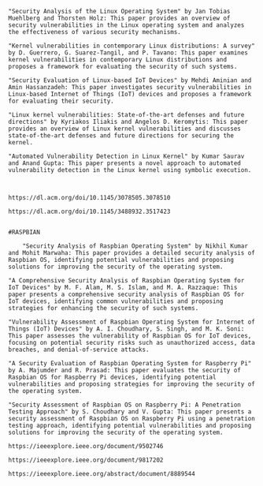     "Security Analysis of the Linux Operating System" by Jan Tobias Muehlberg and Thorsten Holz: This paper provides an overview of security vulnerabilities in the Linux operating system and analyzes the effectiveness of various security mechanisms.

    "Kernel vulnerabilities in contemporary Linux distributions: A survey" by D. Guerrero, G. Suarez-Tangil, and P. Tavano: This paper examines kernel vulnerabilities in contemporary Linux distributions and proposes a framework for evaluating the security of such systems.

    "Security Evaluation of Linux-based IoT Devices" by Mehdi Aminian and Amin Hassanzadeh: This paper investigates security vulnerabilities in Linux-based Internet of Things (IoT) devices and proposes a framework for evaluating their security.

    "Linux kernel vulnerabilities: State-of-the-art defenses and future directions" by Kyriakos Iliakis and Angelos D. Keromytis: This paper provides an overview of Linux kernel vulnerabilities and discusses state-of-the-art defenses and future directions for securing the kernel.

    "Automated Vulnerability Detection in Linux Kernel" by Kumar Saurav and Anand Gupta: This paper presents a novel approach to automated vulnerability detection in the Linux kernel using symbolic execution.



    https://dl.acm.org/doi/10.1145/3078505.3078510

    https://dl.acm.org/doi/10.1145/3488932.3517423


    #RASPBIAN

        "Security Analysis of Raspbian Operating System" by Nikhil Kumar and Mohit Marwaha: This paper provides a detailed security analysis of Raspbian OS, identifying potential vulnerabilities and proposing solutions for improving the security of the operating system.

    "A Comprehensive Security Analysis of Raspbian Operating System for IoT Devices" by M. F. Alam, M. S. Islam, and M. A. Razzaque: This paper presents a comprehensive security analysis of Raspbian OS for IoT devices, identifying common vulnerabilities and proposing strategies for enhancing the security of such systems.

    "Vulnerability Assessment of Raspbian Operating System for Internet of Things (IoT) Devices" by A. I. Choudhary, S. Singh, and M. K. Soni: This paper assesses the vulnerability of Raspbian OS for IoT devices, focusing on potential security risks such as unauthorized access, data breaches, and denial-of-service attacks.

    "A Security Evaluation of Raspbian Operating System for Raspberry Pi" by A. Majumder and R. Prasad: This paper evaluates the security of Raspbian OS for Raspberry Pi devices, identifying potential vulnerabilities and proposing strategies for improving the security of the operating system.

    "Security Assessment of Raspbian OS on Raspberry Pi: A Penetration Testing Approach" by S. Choudhary and V. Gupta: This paper presents a security assessment of Raspbian OS on Raspberry Pi using a penetration testing approach, identifying potential vulnerabilities and proposing solutions for improving the security of the operating system.

    https://ieeexplore.ieee.org/document/9502746

    https://ieeexplore.ieee.org/document/9817202

    https://ieeexplore.ieee.org/abstract/document/8889544